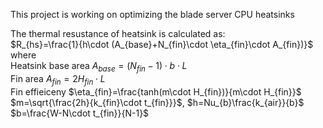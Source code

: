 This project is working on optimizing the blade server CPU heatsinks

The thermal resustance of heatsink is calculated as: <br/>
$R_{hs}=\frac{1}{h\cdot (A_{base}+N_{fin}\cdot \eta_{fin}\cdot A_{fin})}$ <br/>
where <br/>
Heatsink base area $A_{base}=(N_{fin}-1)\cdot b\cdot L$ <br/>
Fin area $A_{fin}=2H_{fin}\cdot L$ <br/>
Fin effieiceny $\eta_{fin}=\frac{tanh(m\cdot H_{fin})}{m\cdot H_{fin}}$ <br/>
$m=\sqrt{\frac{2h}{k_{fin}\cdot t_{fin}}}$, $h=Nu_{b}\frac{k_{air}}{b}$ <br/>
$b=\frac{W-N\cdot t_{fin}}{N-1}$

